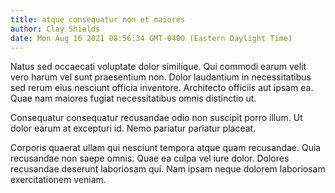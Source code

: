 ```yaml
---
title: atque consequatur non et maiores
author: Clay Shields
date: Mon Aug 16 2021 08:56:34 GMT-0400 (Eastern Daylight Time)
---
```

Natus sed occaecati voluptate dolor similique. Qui commodi earum velit vero harum vel sunt praesentium non. Dolor laudantium in necessitatibus sed rerum eius nesciunt officia inventore. Architecto officiis aut ipsam ea. Quae nam maiores fugiat necessitatibus omnis distinctio ut.

 Consequatur consequatur recusandae odio non suscipit porro illum. Ut dolor earum at excepturi id. Nemo pariatur pariatur placeat.

 Corporis quaerat ullam qui nesciunt tempora atque quam recusandae. Quia recusandae non saepe omnis. Quae ea culpa vel iure dolor. Dolores recusandae deserunt laboriosam qui. Nam ipsam neque dolorem laboriosam exercitationem veniam.